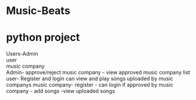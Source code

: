 # Music-Beats

# python project

   Users-Admin
   <br>
        user
    <br>
        music company
        <br>
Admin- approve/reject music company
     - view approved music company list
user-  Register and login 
       can view and play songs uploaded by music companys
music company- register
             - can login if approved by music company
             - add songs 
             -view uploaded songs
   
